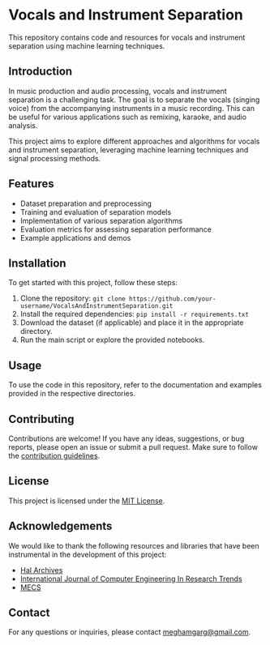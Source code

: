 # Vocals and Instrument Separation

This repository contains code and resources for vocals and instrument separation using machine learning techniques.

## Introduction

In music production and audio processing, vocals and instrument separation is a challenging task. The goal is to separate the vocals (singing voice) from the accompanying instruments in a music recording. This can be useful for various applications such as remixing, karaoke, and audio analysis.

This project aims to explore different approaches and algorithms for vocals and instrument separation, leveraging machine learning techniques and signal processing methods.

## Features

- Dataset preparation and preprocessing
- Training and evaluation of separation models
- Implementation of various separation algorithms
- Evaluation metrics for assessing separation performance
- Example applications and demos

## Installation

To get started with this project, follow these steps:

1. Clone the repository: `git clone https://github.com/your-username/VocalsAndInstrumentSeparation.git`
2. Install the required dependencies: `pip install -r requirements.txt`
3. Download the dataset (if applicable) and place it in the appropriate directory.
4. Run the main script or explore the provided notebooks.

## Usage

To use the code in this repository, refer to the documentation and examples provided in the respective directories.

## Contributing

Contributions are welcome! If you have any ideas, suggestions, or bug reports, please open an issue or submit a pull request. Make sure to follow the [contribution guidelines](CONTRIBUTING.md).

## License

This project is licensed under the [MIT License](LICENSE).

## Acknowledgements

We would like to thank the following resources and libraries that have been instrumental in the development of this project:

- [Hal Archives](https://hal.archives-ouvertes.fr/hal-01120685v4)
- [International Journal of Computer Engineering In Research Trends](http://www.ijcert.org/)
- [MECS](MECS)

## Contact

For any questions or inquiries, please contact [meghamgarg@gmail.com](mailto:meghamgarg@gmail.com).


